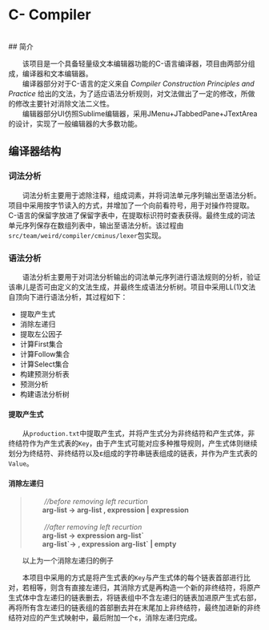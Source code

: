 C- Compiler
========
<br>
## 简介


  &emsp;&emsp;该项目是一个具备轻量级文本编辑器功能的C-语言编译器，项目由两部分组成，编译器和文本编辑器。<br>
  &emsp;&emsp;编译器部分对于C-语言的定义来自 *Compiler Construction Principles and Practice* 给出的文法，为了适应语法分析规则，对文法做出了一定的修改，所做的修改主要针对消除文法二义性。<br>
  &emsp;&emsp;编辑器部分UI仿照Sublime编辑器，采用JMenu+JTabbedPane+JTextArea的设计，实现了一般编辑器的大多数功能。<br>
## 编译器结构
### 词法分析
    
&emsp;&emsp;词法分析主要用于滤除注释，组成词素，并将词法单元序列输出至语法分析。项目中采用按字节读入的方式，并增加了一个向前看符号，用于对操作符提取。C-语言的保留字放进了保留字表中，在提取标识符时查表获得。最终生成的词法单元序列保存在数组列表中，输出至语法分析。该过程由`src/team/weird/compiler/cminus/lexer`包实现。

### 语法分析
    
&emsp;&emsp;语法分析主要用于对词法分析输出的词法单元序列进行语法规则的分析，验证该串儿是否可由定义的文法生成，并最终生成语法分析树。项目中采用LL(1)文法自顶向下进行语法分析，其过程如下：<br>

* 提取产生式
* 消除左递归
* 提取左公因子
* 计算First集合
* 计算Follow集合
* 计算Select集合
* 构建预测分析表
* 预测分析
* 构建语法分析树

#### 提取产生式

&emsp;&emsp;从`production.txt`中提取产生式，并将产生式分为非终结符和产生式体，非终结符作为产生式表的`Key`，由于产生式可能对应多种推导规则，产生式体则继续划分为终结符、非终结符以及ε组成的字符串链表组成的链表，并作为产生式表的`Value`。


#### 消除左递归
>&emsp;&emsp; *//before removing left recurtion*<br>
>&emsp;&emsp;**arg-list -> arg-list , expression | expression** <br><br>
>&emsp;&emsp; *//after removing left recurtion*<br>
>&emsp;&emsp;**arg-list -> expression arg-list\`** <br>
>&emsp;&emsp;**arg-list\`-> , expression arg-list\` | empty** 

&emsp;&emsp;以上为一个消除左递归的例子

&emsp;&emsp;本项目中采用的方式是将产生式表的`Key`与产生式体的每个链表首部进行比对，若相等，则含有直接左递归，其消除方式是再构造一个新的非终结符，将原产生式体中含左递归的链表删去，将链表组中不含左递归的链表加进原产生式右部，再将所有含左递归的链表组的首部删去并在末尾加上非终结符，最终加进新的非终结符对应的产生式映射中，最后附加一个ε，消除左递归完成。
